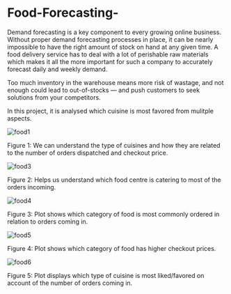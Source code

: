 # Food-Forecasting-

Demand forecasting is a key component to every growing online business. Without proper demand forecasting processes in place, it can be nearly impossible to have the right amount of stock on hand at any given time. A food delivery service has to deal with a lot of perishable raw materials which makes it all the more important for such a company to accurately forecast daily and weekly demand.

Too much inventory in the warehouse means more risk of wastage, and not enough could lead to out-of-stocks — and push customers to seek solutions from your competitors.

In this project, it is analysed which cuisine is most favored from mulitple aspects. 

![food1](https://user-images.githubusercontent.com/55191934/102586730-ad7fc680-4130-11eb-9590-7993d974f0eb.PNG)

Figure 1: We can understand the type of cuisines and how they are related to the number of orders dispatched and checkout price. 

![food3](https://user-images.githubusercontent.com/55191934/102588043-cd17ee80-4132-11eb-8ac4-7649e9250df9.PNG)

Figure 2: Helps us understand which food centre is catering to most of the orders incoming.

![food4](https://user-images.githubusercontent.com/55191934/102588203-11a38a00-4133-11eb-9153-c6d9299f59e9.PNG)

Figure 3: Plot shows which category of food is most commonly ordered in relation to orders coming in.

![food5](https://user-images.githubusercontent.com/55191934/102588356-53cccb80-4133-11eb-92de-1d0ba0e808cf.PNG)

Figure 4: Plot shows which category of food has higher checkout prices. 

![food6](https://user-images.githubusercontent.com/55191934/102588503-88d91e00-4133-11eb-99e3-16159e834f9f.PNG)

Figure 5: Plot displays which type of cuisine is most liked/favored on account of the number of orders coming in.

